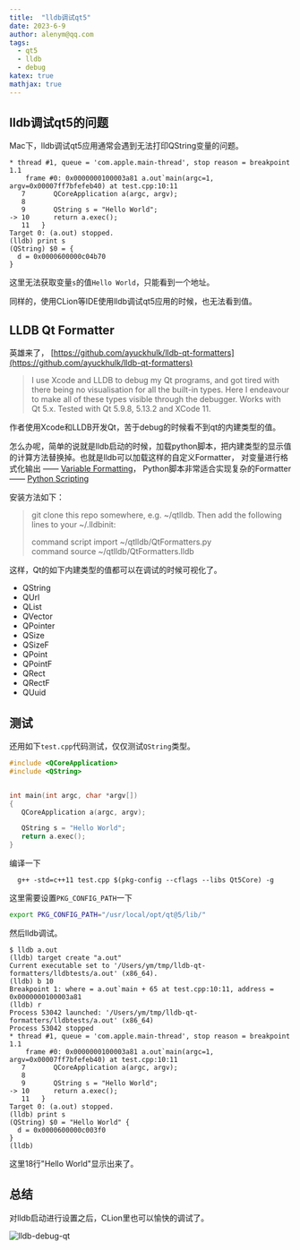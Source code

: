 ```yaml
---
title:  "lldb调试qt5"
date: 2023-6-9
author: alenym@qq.com
tags: 
  - qt5
  - lldb
  - debug
katex: true 
mathjax: true
---
```


## lldb调试qt5的问题 ##

Mac下，lldb调试qt5应用通常会遇到无法打印QString变量的问题。

```lldb
* thread #1, queue = 'com.apple.main-thread', stop reason = breakpoint 1.1
    frame #0: 0x0000000100003a81 a.out`main(argc=1, argv=0x00007ff7bfefeb40) at test.cpp:10:11
   7   	   QCoreApplication a(argc, argv);
   8   	
   9   	   QString s = "Hello World";
-> 10  	   return a.exec();
   11  	}
Target 0: (a.out) stopped.
(lldb) print s
(QString) $0 = {
  d = 0x0000600000c04b70
}
```

这里无法获取变量`s`的值`Hello World`，只能看到一个地址。

<!-- more -->

同样的，使用CLion等IDE使用lldb调试qt5应用的时候，也无法看到值。

## LLDB Qt Formatter ##

英雄来了， [https://github.com/ayuckhulk/lldb-qt-formatters](https://github.com/ayuckhulk/lldb-qt-formatters)

> I use Xcode and LLDB to debug my Qt programs, and got tired with there being no visualisation for all the built-in types. Here I endeavour to make all of these types visible through the debugger. Works with Qt 5.x. Tested with Qt 5.9.8, 5.13.2 and XCode 11.

作者使用Xcode和LLDB开发Qt，苦于debug的时候看不到qt的内建类型的值。

怎么办呢，简单的说就是lldb启动的时候，加载python脚本，把内建类型的显示值的计算方法替换掉。也就是lldb可以加载这样的自定义Formatter，
对变量进行格式化输出 —— [Variable Formatting](https://lldb.llvm.org/use/variable.html)，
Python脚本非常适合实现复杂的Formatter —— [Python Scripting](https://lldb.llvm.org/use/variable.html#id7)

安装方法如下：

> git clone this repo somewhere, e.g. ~/qtlldb. Then add the following lines to your ~/.lldbinit:
> 
> command script import ~/qtlldb/QtFormatters.py </br>
> command source ~/qtlldb/QtFormatters.lldb


这样，Qt的如下内建类型的值都可以在调试的时候可视化了。

* QString
* QUrl
* QList
* QVector
* QPointer
* QSize
* QSizeF
* QPoint
* QPointF
* QRect
* QRectF
* QUuid

## 测试 ##

还用如下`test.cpp`代码测试，仅仅测试`QString`类型。

```cpp 
#include <QCoreApplication>
#include <QString>


int main(int argc, char *argv[])
{
   QCoreApplication a(argc, argv);

   QString s = "Hello World";
   return a.exec();
}
```

编译一下

```shell 
  g++ -std=c++11 test.cpp $(pkg-config --cflags --libs Qt5Core) -g
```

这里需要设置`PKG_CONFIG_PATH`一下

```zsh 
export PKG_CONFIG_PATH="/usr/local/opt/qt@5/lib/"
```

然后lldb调试。

```lldb 
$ lldb a.out
(lldb) target create "a.out"
Current executable set to '/Users/ym/tmp/lldb-qt-formatters/lldbtests/a.out' (x86_64).
(lldb) b 10
Breakpoint 1: where = a.out`main + 65 at test.cpp:10:11, address = 0x0000000100003a81
(lldb) r
Process 53042 launched: '/Users/ym/tmp/lldb-qt-formatters/lldbtests/a.out' (x86_64)
Process 53042 stopped
* thread #1, queue = 'com.apple.main-thread', stop reason = breakpoint 1.1
    frame #0: 0x0000000100003a81 a.out`main(argc=1, argv=0x00007ff7bfefeb40) at test.cpp:10:11
   7   	   QCoreApplication a(argc, argv);
   8   	
   9   	   QString s = "Hello World";
-> 10  	   return a.exec();
   11  	}
Target 0: (a.out) stopped.
(lldb) print s
(QString) $0 = "Hello World" {
  d = 0x0000600000c003f0
}
(lldb) 
```

这里18行"Hello World"显示出来了。

## 总结 ##

对lldb启动进行设置之后，CLion里也可以愉快的调试了。

![lldb-debug-qt](./images/lldb-debug-qt.png)
